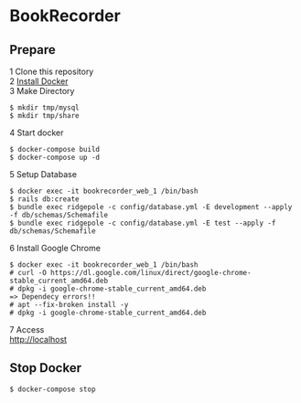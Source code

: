 # BookRecorder

## Prepare
1 Clone this repository  
2 [Install Docker](https://docs.docker.com/engine/installation/)  
3 Make Directory

```
$ mkdir tmp/mysql
$ mkdir tmp/share
```  
4 Start docker  

```
$ docker-compose build
$ docker-compose up -d
```
5 Setup Database

```
$ docker exec -it bookrecorder_web_1 /bin/bash
$ rails db:create
$ bundle exec ridgepole -c config/database.yml -E development --apply -f db/schemas/Schemafile
$ bundle exec ridgepole -c config/database.yml -E test --apply -f db/schemas/Schemafile
```
6 Install Google Chrome  

```
$ docker exec -it bookrecorder_web_1 /bin/bash
# curl -O https://dl.google.com/linux/direct/google-chrome-stable_current_amd64.deb
# dpkg -i google-chrome-stable_current_amd64.deb
=> Dependecy errors!!
# apt --fix-broken install -y
# dpkg -i google-chrome-stable_current_amd64.deb
```
7 Access  
[http://localhost](http://localhost)

## Stop Docker

```
$ docker-compose stop
```